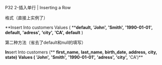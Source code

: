 P32 2-插入单行 | Inserting a Row





格式（直接上实例了）

**Insert Into customers 
Values (
	****default,**
    **'John',**
    **'Smith',**
    **'1990-01-01',**
    **default,**
    **'adress',**
    **'city',**
    **'CA',**
    **default**
    )



第二种方法（省去了default和null的填写）

**In**sert Into customers (**
	**first_name,**
    **last_name,**
    **birth_date,**
    **address,**
    **city,**
    **state)**
**Values (**
    **'John',**
    **'Smith',**
    **'1990-01-01',**
    **'adress',**
    **'city',**
    'CA')**